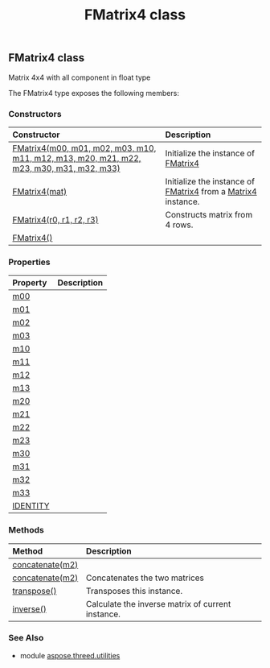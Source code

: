 ﻿---
title: FMatrix4 class
second_title: Aspose.3D for Python via .NET API References
description: 
type: docs
weight: 40
url: /python-net/aspose.threed.utilities/fmatrix4/
is_root: false
---

## FMatrix4 class

Matrix 4x4 with all component in float type



The FMatrix4 type exposes the following members:

### Constructors
| Constructor | Description |
| :- | :- |
| [FMatrix4(m00, m01, m02, m03, m10, m11, m12, m13, m20, m21, m22, m23, m30, m31, m32, m33)](/3d/python-net/aspose.threed.utilities/fmatrix4/__init__/#float-float-float-float-float-float-float-float-float-float-float-float-float-float-float-float) | Initialize the instance of [FMatrix4](/3d/python-net/aspose.threed.utilities/fmatrix4) |
| [FMatrix4(mat)](/3d/python-net/aspose.threed.utilities/fmatrix4/__init__/#Matrix4) | Initialize the instance of [FMatrix4](/3d/python-net/aspose.threed.utilities/fmatrix4) from a [Matrix4](/3d/python-net/aspose.threed.utilities/matrix4) instance. |
| [FMatrix4(r0, r1, r2, r3)](/3d/python-net/aspose.threed.utilities/fmatrix4/__init__/#FVector4-FVector4-FVector4-FVector4) | Constructs matrix from 4 rows. |
| [FMatrix4()](/3d/python-net/aspose.threed.utilities/fmatrix4/__init__/#) |  |


### Properties
| Property | Description |
| :- | :- |
| [m00](/3d/python-net/aspose.threed.utilities/fmatrix4/m00) |  |
| [m01](/3d/python-net/aspose.threed.utilities/fmatrix4/m01) |  |
| [m02](/3d/python-net/aspose.threed.utilities/fmatrix4/m02) |  |
| [m03](/3d/python-net/aspose.threed.utilities/fmatrix4/m03) |  |
| [m10](/3d/python-net/aspose.threed.utilities/fmatrix4/m10) |  |
| [m11](/3d/python-net/aspose.threed.utilities/fmatrix4/m11) |  |
| [m12](/3d/python-net/aspose.threed.utilities/fmatrix4/m12) |  |
| [m13](/3d/python-net/aspose.threed.utilities/fmatrix4/m13) |  |
| [m20](/3d/python-net/aspose.threed.utilities/fmatrix4/m20) |  |
| [m21](/3d/python-net/aspose.threed.utilities/fmatrix4/m21) |  |
| [m22](/3d/python-net/aspose.threed.utilities/fmatrix4/m22) |  |
| [m23](/3d/python-net/aspose.threed.utilities/fmatrix4/m23) |  |
| [m30](/3d/python-net/aspose.threed.utilities/fmatrix4/m30) |  |
| [m31](/3d/python-net/aspose.threed.utilities/fmatrix4/m31) |  |
| [m32](/3d/python-net/aspose.threed.utilities/fmatrix4/m32) |  |
| [m33](/3d/python-net/aspose.threed.utilities/fmatrix4/m33) |  |
| [IDENTITY](/3d/python-net/aspose.threed.utilities/fmatrix4/IDENTITY) |  |


### Methods
| Method | Description |
| :- | :- |
| [concatenate(m2)](/3d/python-net/aspose.threed.utilities/fmatrix4/concatenate/#FMatrix4) |  |
| [concatenate(m2)](/3d/python-net/aspose.threed.utilities/fmatrix4/concatenate/#Matrix4) | Concatenates the two matrices |
| [transpose()](/3d/python-net/aspose.threed.utilities/fmatrix4/transpose/#) | Transposes this instance. |
| [inverse()](/3d/python-net/aspose.threed.utilities/fmatrix4/inverse/#) | Calculate the inverse matrix of current instance. |


### See Also

* module [aspose.threed.utilities](../)

